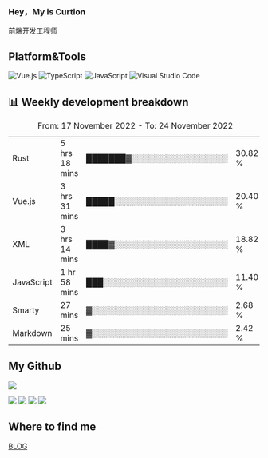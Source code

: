 ### Hey，My is Curtion
前端开发工程师
## Platform&Tools

![Vue.js](https://img.shields.io/badge/-Vue.js-4FC08D?style=flat-square&logo=Vue.js&logoColor=white)
![TypeScript](https://img.shields.io/badge/-TypeScript-007ACC?style=flat-square&logo=typescript&logoColor=white)
![JavaScript](https://img.shields.io/badge/-JavaScript-F7DF1E?style=flat-square&logo=javascript&logoColor=black)
![Visual Studio Code](https://img.shields.io/badge/-VSCode-007ACC?style=flat-square&logo=Visual-Studio-Code&logoColor=white)

## 📊 Weekly development breakdown

<!--START_SECTION:waka-->

<table><caption>From: 17 November 2022 - To: 24 November 2022</caption><tr><td>Rust</td><td>5 hrs 18 mins</td><td>███████▓░░░░░░░░░░░░░░░░░</td><td>30.82 %</td></tr><tr><td>Vue.js</td><td>3 hrs 31 mins</td><td>█████░░░░░░░░░░░░░░░░░░░░</td><td>20.40 %</td></tr><tr><td>XML</td><td>3 hrs 14 mins</td><td>████▓░░░░░░░░░░░░░░░░░░░░</td><td>18.82 %</td></tr><tr><td>JavaScript</td><td>1 hr 58 mins</td><td>███░░░░░░░░░░░░░░░░░░░░░░</td><td>11.40 %</td></tr><tr><td>Smarty</td><td>27 mins</td><td>▓░░░░░░░░░░░░░░░░░░░░░░░░</td><td>2.68 %</td></tr><tr><td>Markdown</td><td>25 mins</td><td>▓░░░░░░░░░░░░░░░░░░░░░░░░</td><td>2.42 %</td></tr></table>

<!--END_SECTION:waka-->

## My Github

![](http://github-profile-summary-cards.vercel.app/api/cards/profile-details?username=curtion&theme=nord_bright)

![](http://github-profile-summary-cards.vercel.app/api/cards/stats?username=curtion&theme=nord_bright)
![](http://github-profile-summary-cards.vercel.app/api/cards/productive-time?username=curtion&theme=nord_bright&utcOffset=8)
![](http://github-profile-summary-cards.vercel.app/api/cards/repos-per-language?username=curtion&theme=nord_bright)
![](http://github-profile-summary-cards.vercel.app/api/cards/most-commit-language?username=curtion&theme=nord_bright)

## Where to find me

[BLOG](https://blog.3gxk.net)

